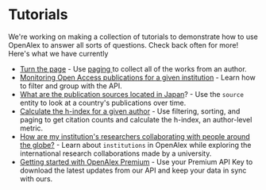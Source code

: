 # Tutorials

We're working on making a collection of tutorials to demonstrate how to use OpenAlex to answer all sorts of questions. Check back often for more! Here's what we have currently

*   [Turn the page](https://github.com/ourresearch/openalex-api-tutorials/blob/main/notebooks/getting-started/paging.ipynb) - Use [paging ](../how-to-use-the-api/get-lists-of-entities/paging.md)to collect all of the works from an author.
*   [Monitoring Open Access publications for a given institution](https://github.com/ourresearch/openalex-api-tutorials/blob/main/notebooks/institutions/oa-percentage.ipynb) - Learn how to filter and group with the API.
*   [What are the publication sources located in Japan](https://github.com/ourresearch/openalex-api-tutorials/blob/main/notebooks/institutions/japan_sources.ipynb)? - Use the `source` entity to look at a country's publications over time.
*   [Calculate the h-index for a given author](https://github.com/ourresearch/openalex-api-tutorials/blob/main/notebooks/authors/hirsch-index.ipynb) - Use filtering, sorting, and paging to get citation counts and calculate the h-index, an author-level metric.
*   [How are my institution's researchers collaborating with people around the globe?](https://github.com/ourresearch/openalex-api-tutorials/blob/main/notebooks/institutions/uw-collaborators.ipynb) - Learn about `institutions` in OpenAlex while exploring the international research collaborations made by a university.
*   [Getting started with OpenAlex Premium](https://github.com/ourresearch/openalex-api-tutorials/blob/main/notebooks/getting-started/premium.ipynb) - Use your Premium API Key to download the latest updates from our API and keep your data in sync with ours.
